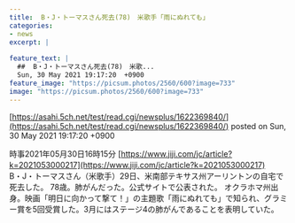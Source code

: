 ```yaml
---
title:  B・J・トーマスさん死去(78)　米歌手「雨にぬれても」  
categories:
- news
excerpt: |
  
feature_text: |
  ##  B・J・トーマスさん死去(78)　米歌...
  Sun, 30 May 2021 19:17:20  +0900
feature_image: "https://picsum.photos/2560/600?image=733"
image: "https://picsum.photos/2560/600?image=733"
---
```


[https://asahi.5ch.net/test/read.cgi/newsplus/1622369840/](https://asahi.5ch.net/test/read.cgi/newsplus/1622369840/)
posted on Sun, 30 May 2021 19:17:20  +0900

<!--more-->

時事2021年05月30日16時15分 [https://www.jiji.com/jc/article?k=2021053000217](https://www.jiji.com/jc/article?k=2021053000217) 　 B・J・トーマスさん（米歌手）29日、米南部テキサス州アーリントンの自宅で死去した。 78歳。肺がんだった。公式サイトで公表された。 オクラホマ州出身。映画「明日に向かって撃て！」の主題歌「雨にぬれても」で知られ、グラミー賞を5回受賞した。3月にはステージ4の肺がんであることを表明していた。
